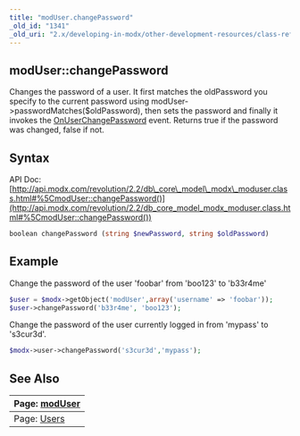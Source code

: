 ```yaml
---
title: "modUser.changePassword"
_old_id: "1341"
_old_uri: "2.x/developing-in-modx/other-development-resources/class-reference/moduser/moduser.changepassword"
---
```


## modUser::changePassword

Changes the password of a user. It first matches the oldPassword you specify to the current password using modUser->passwordMatches($oldPassword), then sets the password and finally it invokes the [OnUserChangePassword](developing-in-modx/basic-development/plugins/system-events/onuserchangepassword "OnUserChangePassword") event. Returns true if the password was changed, false if not.

## Syntax

API Doc: [http://api.modx.com/revolution/2.2/db\_core\_model\_modx\_moduser.class.html#%5CmodUser::changePassword()](http://api.modx.com/revolution/2.2/db_core_model_modx_moduser.class.html#%5CmodUser::changePassword())

``` php 
boolean changePassword (string $newPassword, string $oldPassword)
```

## Example

Change the password of the user 'foobar' from 'boo123' to 'b33r4me'

``` php 
$user = $modx->getObject('modUser',array('username' => 'foobar'));
$user->changePassword('b33r4me', 'boo123');
```

Change the password of the user currently logged in from 'mypass' to 's3cur3d'.

``` php 
$modx->user->changePassword('s3cur3d','mypass');
```

## See Also

| Page: [modUser](developing-in-modx/other-development-resources/class-reference/moduser) |
|---------------------------------------------------------------------------------------------------------|
| Page: [Users](administering-your-site/security/users) |